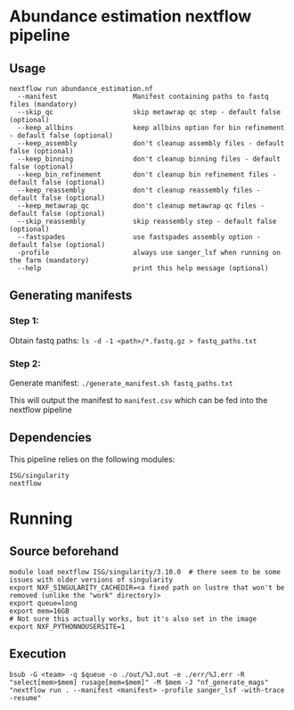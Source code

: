 # Abundance estimation nextflow pipeline

## Usage
```
nextflow run abundance_estimation.nf
  --manifest                   Manifest containing paths to fastq files (mandatory)
  --skip_qc                    skip metawrap qc step - default false (optional)
  --keep_allbins               keep allbins option for bin refinement - default false (optional)
  --keep_assembly              don't cleanup assembly files - default false (optional)
  --keep_binning               don't cleanup binning files - default false (optional)
  --keep_bin_refinement        don't cleanup bin refinement files - default false (optional)
  --keep_reassembly            don't cleanup reassembly files - default false (optional)
  --keep_metawrap_qc           don't cleanup metawrap qc files - default false (optional)
  --skip_reassembly            skip reassembly step - default false (optional)
  --fastspades                 use fastspades assembly option - default false (optional)
  -profile                     always use sanger_lsf when running on the farm (mandatory)
  --help                       print this help message (optional)
```

## Generating manifests
### Step 1:
Obtain fastq paths:
`ls -d -1 <path>/*.fastq.gz > fastq_paths.txt`
### Step 2:
Generate manifest:
`./generate_manifest.sh fastq_paths.txt`

This will output the manifest to `manifest.csv` which can be fed into the nextflow pipeline

## Dependencies
This pipeline relies on the following modules:
```
ISG/singularity
nextflow
```

# Running
## Source beforehand
```
module load nextflow ISG/singularity/3.10.0  # there seem to be some issues with older versions of singularity
export NXF_SINGULARITY_CACHEDIR=<a fixed path on lustre that won't be removed (unlike the "work" directory)>
export queue=long
export mem=16GB
# Not sure this actually works, but it's also set in the image
export NXF_PYTHONNOUSERSITE=1
```

## Execution
`bsub -G <team> -q $queue -o ./out/%J.out -e ./err/%J.err -R "select[mem>$mem] rusage[mem=$mem]" -M $mem -J "nf_generate_mags" "nextflow run . --manifest <manifest> -profile sanger_lsf -with-trace -resume"`
